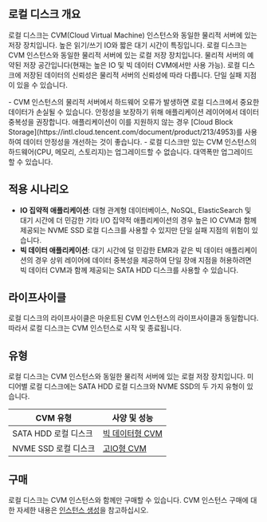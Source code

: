 ## 로컬 디스크 개요
로컬 디스크는 CVM(Cloud Virtual Machine) 인스턴스와 동일한 물리적 서버에 있는 저장 장치입니다. 높은 읽기/쓰기 IO와 짧은 대기 시간이 특징입니다.
로컬 디스크는 CVM 인스턴스와 동일한 물리적 서버에 있는 로컬 저장 장치입니다. 물리적 서버의 예약된 저장 공간입니다(현재는 높은 IO 및 빅 데이터 CVM에서만 사용 가능). 로컬 디스크에 저장된 데이터의 신뢰성은 물리적 서버의 신뢰성에 따라 다릅니다. 단일 실패 지점이 있을 수 있습니다.



<dx-alert infotype="notice" title="">
- CVM 인스턴스의 물리적 서버에서 하드웨어 오류가 발생하면 로컬 디스크에서 중요한 데이터가 손실될 수 있습니다. 안정성을 보장하기 위해 애플리케이션 레이어에서 데이터 중복성을 권장합니다. 애플리케이션이 이를 지원하지 않는 경우 [Cloud Block Storage](https://intl.cloud.tencent.com/document/product/213/4953)를 사용하여 데이터 안정성을 개선하는 것이 좋습니다.
- 로컬 디스크만 있는 CVM 인스턴스의 하드웨어(CPU, 메모리, 스토리지)는 업그레이드할 수 없습니다. 대역폭만 업그레이드할 수 있습니다.
</dx-alert>



## 적용 시나리오
- **IO 집약적 애플리케이션**: 대형 관계형 데이터베이스, NoSQL, ElasticSearch 및 대기 시간에 더 민감한 기타 I/O 집약적 애플리케이션의 경우 높은 IO CVM과 함께 제공되는 NVME SSD 로컬 디스크를 사용할 수 있지만 단일 실패 지점의 위험이 있습니다.
- **빅 데이터 애플리케이션**: 대기 시간에 덜 민감한 EMR과 같은 빅 데이터 애플리케이션의 경우 상위 레이어에 데이터 중복성을 제공하여 단일 장애 지점을 허용하려면 빅 데이터 CVM과 함께 제공되는 SATA HDD 디스크를 사용할 수 있습니다.


## 라이프사이클
로컬 디스크의 라이프사이클은 마운트된 CVM 인스턴스의 라이프사이클과 동일합니다. 따라서 로컬 디스크는 CVM 인스턴스로 시작 및 종료됩니다.

## 유형

로컬 디스크는 CVM 인스턴스와 동일한 물리적 서버에 있는 로컬 저장 장치입니다. 미디어별 로컬 디스크에는 SATA HDD 로컬 디스크와 NVME SSD의 두 가지 유형이 있습니다.

| CVM 유형 | 사양 및 성능 |
|---------|---------|
| SATA HDD 로컬 디스크 | [빅 데이터형 CVM](https://intl.cloud.tencent.com/document/product/213/11518) |
| NVME SSD 로컬 디스크 | [고IO형 CVM](https://intl.cloud.tencent.com/document/product/213/11518) |

## 구매
로컬 디스크는 CVM 인스턴스와 함께만 구매할 수 있습니다. CVM 인스턴스 구매에 대한 자세한 내용은 [인스턴스 생성](https://intl.cloud.tencent.com/document/product/213/4855)을 참고하십시오.
